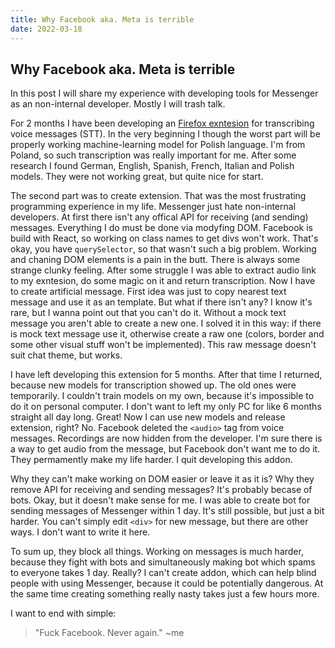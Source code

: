 ```yaml
---
title: Why Facebook aka. Meta is terrible
date: 2022-03-18
---
```


## Why Facebook aka. Meta is terrible
 
In this post I will share my experience with developing tools for Messenger as an non-internal developer. Mostly I will trash talk.

For 2 months I have been developing an [Firefox exntesion](https://github.com/Zeraye/facebook-speech-recognition) for transcribing voice messages (STT). In the very beginning I though the worst part will be properly working machine-learning model for Polish language. I'm from Poland, so such transcription was really important for me. After some research I found German, English, Spanish, French, Italian and Polish models. They were not working great, but quite nice for start.

The second part was to create extension. That was the most frustrating programming experience in my life. Messenger just hate non-internal developers. At first there isn't any offical API for receiving (and sending) messages. Everything I do must be done via modyfing DOM. Facebook is build with React, so working on class names to get divs won't work. That's okay, you have `querySelector`, so that wasn't such a big problem. Working and chaning DOM elements is a pain in the butt. There is always some strange clunky feeling. After some struggle I was able to extract audio link to my exntesion, do some magic on it and return transcription. Now I have to create artificial message. First idea was just to copy nearest text message and use it as an template. But what if there isn't any? I know it's rare, but I wanna point out that you can't do it. Without a mock text message you aren't able to create a new one. I solved it in this way: if there is mock text message use it, otherwise create a raw one (colors, border and some other visual stuff won't be implemented). This raw message doesn't suit chat theme, but works.

I have left developing this extension for 5 months. After that time I returned, because new models for transcription showed up. The old ones were temporarily. I couldn't train models on my own, because it's impossible to do it on personal computer. I don't want to left my only PC for like 6 months straight all day long. Great! Now I can use new models and release extension, right? No. Facebook deleted the `<audio>` tag from voice messages. Recordings are now hidden from the developer. I'm sure there is a way to get audio from the message, but Facebook don't want me to do it. They permamently make my life harder. I quit developing this addon.

Why they can't make working on DOM easier or leave it as it is? Why they remove API for receiving and sending messages? It's probably becase of bots. Okay, but it doesn't make sense for me. I was able to create bot for sending messages of Messenger within 1 day. It's still possible, but just a bit harder. You can't simply edit `<div>` for new message, but there are other ways. I don't want to write it here.

To sum up, they block all things. Working on messages is much harder, because they fight with bots and simultaneously making bot which spams to everyone takes 1 day. Really? I can't create addon, which can help blind people with using Messenger, because it could be potentially dangerous. At the same time creating something really nasty takes just a few hours more.

I want to end with simple:

> "Fuck Facebook. Never again." ~me